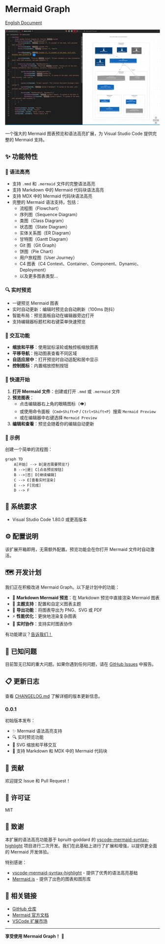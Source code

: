 # Mermaid Graph

[English Document](https://github.com/JsonLee12138/mermaid-graph/blob/main/README.md)

[![preview image](./preview.png)](https://github.com/JsonLee12138/mermaid-graph/blob/main/preview.png)

一个强大的 Mermaid 图表预览和语法高亮扩展，为 Visual Studio Code 提供完整的 Mermaid 支持。

## ✨ 功能特性

### 🎨 语法高亮

- 支持 `.mmd` 和 `.mermaid` 文件的完整语法高亮
- 支持 Markdown 中的 Mermaid 代码块语法高亮
- 支持 MDX 中的 Mermaid 代码块语法高亮
- 完整的 Mermaid 语法支持，包括：
  - 流程图（Flowchart）
  - 序列图（Sequence Diagram）
  - 类图（Class Diagram）
  - 状态图（State Diagram）
  - 实体关系图（ER Diagram）
  - 甘特图（Gantt Diagram）
  - Git 图（Git Graph）
  - 饼图（Pie Chart）
  - 用户旅程图（User Journey）
  - C4 图表（C4 Context、Container、Component、Dynamic、Deployment）
  - 以及更多图表类型...

### 🔍 实时预览

- 一键预览 Mermaid 图表
- 实时自动更新：编辑时预览会自动刷新（100ms 防抖）
- 智能布局：预览面板自动在编辑器旁边打开
- 支持编辑器标题栏和右键菜单快速预览

### 🎯 交互功能

- **缩放和平移**：使用鼠标滚轮或触控板缩放图表
- **平移导航**：拖动图表查看不同区域
- **自适应居中**：打开预览时自动适配和居中显示
- **控制图标**：内置缩放控制按钮

### 🚀 快速开始

1. **打开 Mermaid 文件**：创建或打开 `.mmd` 或 `.mermaid` 文件
2. **预览图表**：
   - 点击编辑器右上角的眼睛图标（👁️）
   - 或使用命令面板（`Cmd+Shift+P` / `Ctrl+Shift+P`）搜索 `Mermaid Preview`
   - 或在编辑器中右键选择 `Mermaid Preview`
3. **编辑和查看**：预览会随着你的编辑自动更新

### 📝 示例

创建一个简单的流程图：

```mermaid
graph TD
    A[开始] --> B{是否需要预览?}
    B -->|是| C[点击预览按钮]
    B -->|否| D[继续编辑]
    C --> E[查看实时渲染]
    E --> F[完成]
    D --> F
```

## 🔧 系统要求

- Visual Studio Code 1.80.0 或更高版本

## ⚙️ 配置说明

该扩展开箱即用，无需额外配置。预览功能会在你打开 Mermaid 文件时自动激活。

## 🗺️ 开发计划

我们正在积极改进 Mermaid Graph。以下是计划中的功能：

- 🚀 **Markdown Mermaid 预览**：在 Markdown 预览中直接渲染 Mermaid 图表
- 🎨 **主题支持**：配置和自定义图表主题
- 💾 **导出功能**：将图表导出为 PNG、SVG 或 PDF
- ⚡ **性能优化**：更快地渲染复杂图表
- 🔄 **实时协作**：支持实时图表协作

有功能建议？[告诉我们！](https://github.com/JsonLee12138/mermaid-graph/issues)

## 🐛 已知问题

目前暂无已知的重大问题。如果你遇到任何问题，请在 [GitHub Issues](https://github.com/JsonLee12138/mermaid-graph/issues) 中报告。

## 📋 更新日志

查看 [CHANGELOG.md](CHANGELOG.md) 了解详细的版本更新信息。

### 0.0.1

初始版本发布：
- ✨ Mermaid 语法高亮支持
- 🔍 实时预览功能
- 🎯 SVG 缩放和平移交互
- 📝 支持 Markdown 和 MDX 中的 Mermaid 代码块

## 🤝 贡献

欢迎提交 Issue 和 Pull Request！

## 📄 许可证

MIT

## 🙏 致谢

本扩展的语法高亮功能基于 bpruitt-goddard 的 [vscode-mermaid-syntax-highlight](https://github.com/bpruitt-goddard/vscode-mermaid-syntax-highlight) 项目进行二次开发。我们在此基础上进行了扩展和增强，以提供更全面的 Mermaid 开发体验。

特别感谢：
- [vscode-mermaid-syntax-highlight](https://github.com/bpruitt-goddard/vscode-mermaid-syntax-highlight) - 提供了优秀的语法高亮基础
- [Mermaid.js](https://mermaid.js.org/) - 提供了出色的图表和图形库

## 🔗 相关链接

- [GitHub 仓库](https://github.com/JsonLee12138/mermaid-graph)
- [Mermaid 官方文档](https://mermaid.js.org/)
- [VSCode 扩展市场](https://marketplace.visualstudio.com/)

---

**享受使用 Mermaid Graph！** 🎉

